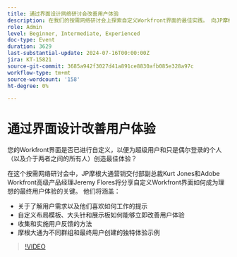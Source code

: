 ```yaml
---
title: 通过界面设计网络研讨会改善用户体验
description: 在我们的按需网络研讨会上探索自定义Workfront界面的最佳实践。 向JP摩根大通和Adobe Workfront专家学习如何使用版面模板、大头针、展示板和收集用户反馈来优化用户体验。
role: Admin
level: Beginner, Intermediate, Experienced
doc-type: Event
duration: 3629
last-substantial-update: 2024-07-16T00:00:00Z
jira: KT-15821
source-git-commit: 3685a942f3027d41a891ce8830afb085e328a97c
workflow-type: tm+mt
source-wordcount: '158'
ht-degree: 0%

---
```



# 通过界面设计改善用户体验

您的Workfront界面是否已进行自定义，以便为超级用户和只是偶尔登录的个人（以及介于两者之间的所有人）创造最佳体验？

在这个按需网络研讨会中，JP摩根大通营销交付部副总裁Kurt Jones和Adobe Workfront高级产品经理Jeremy Flores将分享自定义Workfront界面如何成为理想的最终用户体验的关键。 他们将涵盖：

* 关于了解用户需求以及他们喜欢如何工作的提示
* 自定义布局模板、大头针和展示板如何能够立即改善用户体验
* 收集和实施用户反馈的方法
* 摩根大通为不同群组和最终用户创建的独特体验示例

>[!VIDEO](https://video.tv.adobe.com/v/3431015/?learn=on)

